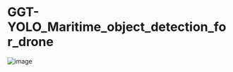 # GGT-YOLO_Maritime_object_detection_for_drone
![image]( https://github.com/matebearyuan/GGT-YOLO_Maritime_object_detection_for_drone/blob/main/maritime%20object%20detection.gif)
